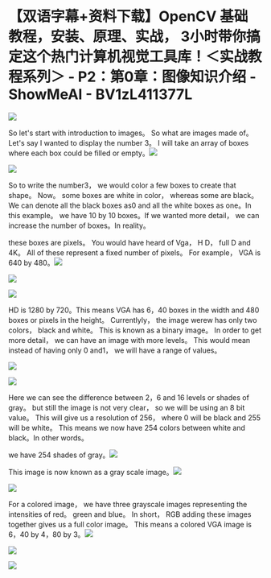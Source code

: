 # 【双语字幕+资料下载】OpenCV 基础教程，安装、原理、实战， 3小时带你搞定这个热门计算机视觉工具库！＜实战教程系列＞ - P2：第0章：图像知识介绍 - ShowMeAI - BV1zL411377L

![](img/0927cb9227e01b87e39550b44a9db204_0.png)

So let's start with introduction to images。 So what are images made of。 Let's say I wanted to display the number 3。 I will take an array of boxes where each box could be filled or empty。![](img/0927cb9227e01b87e39550b44a9db204_2.png)

![](img/0927cb9227e01b87e39550b44a9db204_3.png)

So to write the number3， we would color a few boxes to create that shape。 Now。 some boxes are white in color， whereas some are black。We can denote all the black boxes as0 and all the white boxes as one。In this example。 we have 10 by 10 boxes。If we wanted more detail， we can increase the number of boxes。In reality。

 these boxes are pixels。 You would have heard of Vga， H D， full D and 4K。 All of these represent a fixed number of pixels。 For example， VGA is 640 by 480。![](img/0927cb9227e01b87e39550b44a9db204_5.png)

![](img/0927cb9227e01b87e39550b44a9db204_6.png)

![](img/0927cb9227e01b87e39550b44a9db204_7.png)

HD is 1280 by 720。This means VGA has 6，40 boxes in the width and 480 boxes or pixels in the height。 Currentlyly， the image werew has only two colors， black and white。 This is known as a binary image。 In order to get more detail， we can have an image with more levels。 This would mean instead of having only 0 and1， we will have a range of values。



![](img/0927cb9227e01b87e39550b44a9db204_9.png)

![](img/0927cb9227e01b87e39550b44a9db204_10.png)

Here we can see the difference between 2，6 and 16 levels or shades of gray。 but still the image is not very clear， so we will be using an 8 bit value。 This will give us a resolution of 256， where 0 will be black and 255 will be white。 This means we now have 254 colors between white and black。In other words。

 we have 254 shades of gray。![](img/0927cb9227e01b87e39550b44a9db204_12.png)

This image is now known as a gray scale image。![](img/0927cb9227e01b87e39550b44a9db204_14.png)

![](img/0927cb9227e01b87e39550b44a9db204_15.png)

For a colored image， we have three grayscale images representing the intensities of red。 green and blue。 In short， RGB adding these images together gives us a full color image。 This means a colored VGA image is 6，40 by 4，80 by 3。![](img/0927cb9227e01b87e39550b44a9db204_17.png)

![](img/0927cb9227e01b87e39550b44a9db204_18.png)

![](img/0927cb9227e01b87e39550b44a9db204_19.png)
